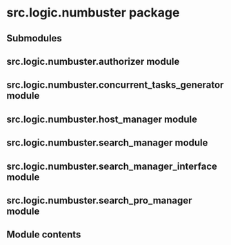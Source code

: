 # src.logic.numbuster package

## Submodules

## src.logic.numbuster.authorizer module

## src.logic.numbuster.concurrent_tasks_generator module

## src.logic.numbuster.host_manager module

## src.logic.numbuster.search_manager module

## src.logic.numbuster.search_manager_interface module

## src.logic.numbuster.search_pro_manager module

## Module contents
